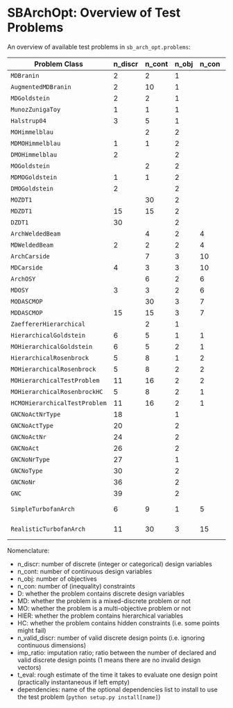 # SBArchOpt: Overview of Test Problems

An overview of available test problems in `sb_arch_opt.problems`:

| Problem Class                 | n_discr | n_cont | n_obj | n_con | D   | MD  | MO  | HIER | HC  | n_valid_discr | imp_ratio | t_eval  | dependencies |
|-------------------------------|---------|--------|-------|-------|-----|-----|-----|------|-----|---------------|-----------|---------|--------------|
| `MDBranin`                    | 2       | 2      | 1     |       |     | Y   |     |      |     | 4             |           |         |              |
| `AugmentedMDBranin`           | 2       | 10     | 1     |       |     | Y   |     |      |     | 4             |           |         |              |
| `MDGoldstein`                 | 2       | 2      | 1     |       |     | Y   |     |      |     | 9             |           |         |              |
| `MunozZunigaToy`              | 1       | 1      | 1     |       |     | Y   |     |      |     | 10            |           |         |              |
| `Halstrup04`                  | 3       | 5      | 1     |       |     | Y   |     |      |     | 12            |           |         |              |
| `MOHimmelblau`                |         | 2      | 2     |       |     |     | Y   |      |     |               |           |         |              |
| `MDMOHimmelblau`              | 1       | 1      | 2     |       |     | Y   | Y   |      |     | 10            |           |         |              |
| `DMOHimmelblau`               | 2       |        | 2     |       | Y   |     | Y   |      |     | 100           |           |         |              |
| `MOGoldstein`                 |         | 2      | 2     |       |     |     | Y   |      |     |               |           |         |              |
| `MDMOGoldstein`               | 1       | 1      | 2     |       |     | Y   | Y   |      |     | 10            |           |         |              |
| `DMOGoldstein`                | 2       |        | 2     |       | Y   |     | Y   |      |     | 100           |           |         |              |
| `MOZDT1`                      |         | 30     | 2     |       |     |     | Y   |      |     |               |           |         |              |
| `MDZDT1`                      | 15      | 15     | 2     |       |     | Y   | Y   |      |     | ~30.5e9       |           |         |              |
| `DZDT1`                       | 30      |        | 2     |       | Y   |     | Y   |      |     | ~931e18       |           |         |              |
| `ArchWeldedBeam`              |         | 4      | 2     | 4     |     |     | Y   |      |     |               |           |         |              |
| `MDWeldedBeam`                | 2       | 2      | 2     | 4     |     | Y   | Y   |      |     | 100           |           |         |              |
| `ArchCarside`                 |         | 7      | 3     | 10    |     |     | Y   |      |     |               |           |         |              |
| `MDCarside`                   | 4       | 3      | 3     | 10    |     | Y   | Y   |      |     | 100000        |           |         |              |
| `ArchOSY`                     |         | 6      | 2     | 6     |     |     | Y   |      |     |               |           |         |              |
| `MDOSY`                       | 3       | 3      | 2     | 6     |     | Y   | Y   |      |     | 1000          |           |         |              |
| `MODASCMOP`                   |         | 30     | 3     | 7     |     |     | Y   |      |     |               |           |         |              |
| `MDDASCMOP`                   | 15      | 15     | 3     | 7     |     | Y   | Y   |      |     | ~14.3e6       |           |         |              |
| `ZaeffererHierarchical`       |         | 2      | 1     |       |     |     |     | Y    |     |               |           |         |              |
| `HierarchicalGoldstein`       | 6       | 5      | 1     | 1     |     | Y   |     | Y    |     | 288           | 2.25      |         |              |
| `MOHierarchicalGoldstein`     | 6       | 5      | 2     | 1     |     | Y   | Y   | Y    |     | 288           | 2.25      |         |              |
| `HierarchicalRosenbrock`      | 5       | 8      | 1     | 2     |     | Y   |     | Y    |     | 32            | 1.5       |         |              |
| `MOHierarchicalRosenbrock`    | 5       | 8      | 2     | 2     |     | Y   | Y   | Y    |     | 32            | 1.5       |         |              |
| `MOHierarchicalTestProblem`   | 11      | 16     | 2     | 2     |     | Y   | Y   | Y    |     | 64            | 72        |         |              |
| `MOHierarchicalRosenbrockHC`  | 5       | 8      | 2     | 1     |     | Y   | Y   | Y    | Y   | 32            | 1.5       |         |              |
| `HCMOHierarchicalTestProblem` | 11      | 16     | 2     | 1     |     | Y   | Y   | Y    | Y   | 64            | 72        |         |              |
| `GNCNoActNrType`              | 18      |        | 1     |       | Y   |     |     | Y    |     | 265           | 989       |         |              |
| `GNCNoActType`                | 20      |        | 2     |       | Y   |     | Y   | Y    |     | 327           | 7.2e3     |         |              |
| `GNCNoActNr`                  | 24      |        | 2     |       | Y   |     | Y   | Y    |     | 26500         | 7.2e3     |         |              |
| `GNCNoAct`                    | 26      |        | 2     |       | Y   |     | Y   | Y    |     | 29857         | 57.6e3    |         |              |
| `GNCNoNrType`                 | 27      |        | 1     |       | Y   |     |     | Y    |     | 70225         | 1911      |         |              |
| `GNCNoType`                   | 30      |        | 2     |       | Y   |     | Y   | Y    |     | 85779         | 42.2e3    |         |              |
| `GNCNoNr`                     | 36      |        | 2     |       | Y   |     | Y   | Y    |     | 70225000      | 37.6e3    |         |              |
| `GNC`                         | 39      |        | 2     |       | Y   |     | Y   | Y    |     | 79091323      | 901e3     |         |              |
| `SimpleTurbofanArch`          | 6       | 9      | 1     | 5     |     | Y   |     | Y    | Y   | 70            | 3.1       | 1-5 min | ota          |
| `RealisticTurbofanArch`       | 11      | 30     | 3     | 15    |     | Y   | Y   | Y    | Y   | 1163          | 1114      | 1-5 min | ota          |

Nomenclature:
- n_discr: number of discrete (integer or categorical) design variables
- n_cont: number of continuous design variables
- n_obj: number of objectives
- n_con: number of (inequality) constraints
- D: whether the problem contains discrete design variables
- MD: whether the problem is a mixed-discrete problem or not
- MO: whether the problem is a multi-objective problem or not
- HIER: whether the problem contains hierarchical variables
- HC: whether the problem contains hidden constraints (i.e. some points might fail)
- n_valid_discr: number of valid discrete design points (i.e. ignoring continuous dimensions)
- imp_ratio: imputation ratio; ratio between the number of declared and valid discrete design points (1 means there are
  no invalid design vectors)
- t_eval: rough estimate of the time it takes to evaluate one design point (practically instantaneous if left empty)
- dependencies: name of the optional dependencies list to install to use the test problem (`python setup.py install[name]`)
